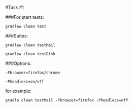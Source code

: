 #Task #1

###For start tests:

`gradlew clean test`

###Suites:

`gradlew clean testMail`

`gradlew clean testDisk`

###Options:

`-Pbrowser=firefox/chrome`

`-Pheadless=on/off`

for example: 

`gradle clean testMail -Pbrowser=firefox -Pheadless=off`
